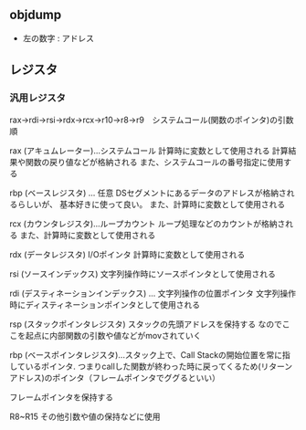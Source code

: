 ## objdump
- 左の数字 : アドレス


## レジスタ

### 汎用レジスタ
rax→rdi→rsi→rdx→rcx→r10→r8→r9　システムコール(関数のポインタ)の引数順

rax (アキュムレーター)...システムコール
計算時に変数として使用される
計算結果や関数の戻り値などが格納される
また、システムコールの番号指定に使用する




rbp (ベースレジスタ) ... 任意
DSセグメントにあるデータのアドレスが格納されるらしいが、 基本好きに使って良い。
また、計算時に変数として使用される

rcx (カウンタレジスタ)...ループカウント
ループ処理などのカウントが格納される
また、計算時に変数として使用される

rdx (データレジスタ) 
I/Oポインタ 計算時に変数として使用される

rsi (ソースインデックス)
文字列操作時にソースポインタとして使用される

rdi (デスティネーションインデックス) ... 文字列操作の位置ポインタ
文字列操作時にディスティネーションポインタとして使用される

rsp (スタックポインタレジスタ)
スタックの先頭アドレスを保持する
なのでここを起点に内部関数の引数や値などがmovされていく

rbp (ベースポインタレジスタ)...スタック上で、Call Stackの開始位置を常に指しているポインタ. つまりcallした関数が終わった時に戻ってくるため(リターンアドレス)のポインタ（フレームポインタでググるといい）

フレームポインタを保持する

R8~R15
その他引数や値の保持などに使用

### 